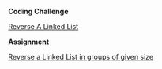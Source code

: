 **Coding Challenge**


[Reverse A Linked List](https://www.geeksforgeeks.org/reverse-a-linked-list/)


**Assignment**

[Reverse a Linked List in groups of given size](https://practice.geeksforgeeks.org/problems/reverse-a-linked-list-in-groups-of-given-size/1)
